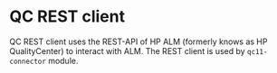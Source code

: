 # QC REST client

QC REST client uses the REST-API of HP ALM (formerly knows as HP QualityCenter) to interact with ALM. The REST client is used by ``qc11-connector`` module.
